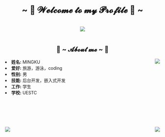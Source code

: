 <body>
<h1 align="center">~ 💖 𝓦𝓮𝓵𝓬𝓸𝓶𝓮 𝓽𝓸 𝓶𝔂 𝓟𝓻𝓸𝓯𝓲𝓵𝓮 💖 ~</h1>
<br>
<div align="center">
<img src="https://i.imgur.com/jx17oHT.gif">
</div>
<br>
<div>
<h2 align="center"> 🦊 ~ 𝓐𝓫𝓸𝓾𝓽 𝓶𝓮 ~ 🦊 </h2>
<img src="https://64.media.tumblr.com/e1f1c97123ae217eb731500e502e0083/tumblr_n9dxcikmIU1qc9zfzo7_r1_250.gif" align="right">
<li>
  <b>姓名:</b> MINGKU 
</li>
<li>
  <b>爱好:</b> 旅游，游泳，coding
</li>
<li>
  <b>性别:</b> 男
</li>
<li>
  <b>技能:</b> 后台开发，嵌入式开发
</li>
<li>
  <b>工作:</b> 学生
</li>
<li>
  <b>学校:</b> UESTC
</li>
<br>

</div>
<div>
  <b></br>
  <b></br>
  <b></br>
  <b></br>
  <b></br>
<img src="https://github-readme-stats.vercel.app/api/top-langs/?username=HackerMac&langs_count=8&hide=javascript,html,css" align="left">
<img src="https://github-readme-stats.vercel.app/api?username=HackerMac&show_icons=true&theme=cobalt" align="right">


